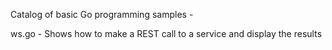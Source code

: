 Catalog of basic Go programming samples -

ws.go - Shows how to make a REST call to a service and display the results
